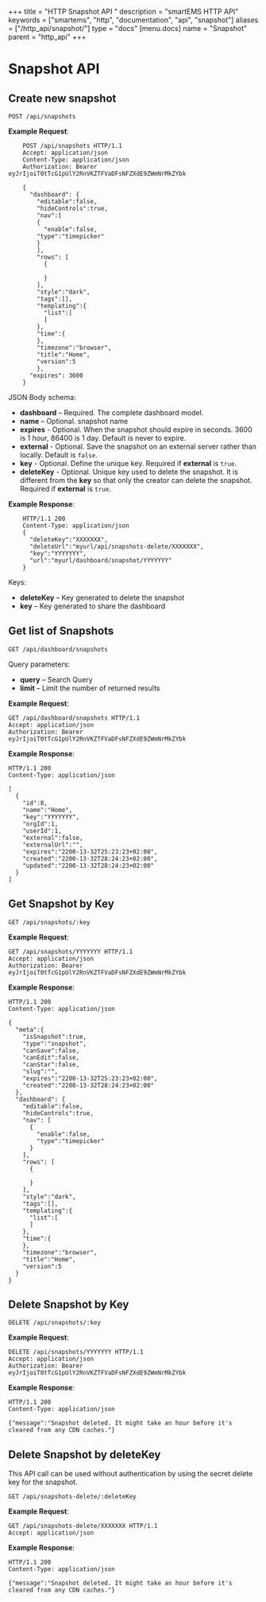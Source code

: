 +++
title = "HTTP Snapshot API "
description = "smartEMS HTTP API"
keywords = ["smartems", "http", "documentation", "api", "snapshot"]
aliases = ["/http_api/snapshot/"]
type = "docs"
[menu.docs]
name = "Snapshot"
parent = "http_api"
+++

# Snapshot API

## Create new snapshot

`POST /api/snapshots`

**Example Request**:

```http
    POST /api/snapshots HTTP/1.1
    Accept: application/json
    Content-Type: application/json
    Authorization: Bearer eyJrIjoiT0tTcG1pUlY2RnVKZTFVaDFsNFZXdE9ZWmNrMkZYbk

    {
      "dashboard": {
        "editable":false,
        "hideControls":true,
        "nav":[
        {
          "enable":false,
        "type":"timepicker"
        }
        ],
        "rows": [
          {

          }
        ],
        "style":"dark",
        "tags":[],
        "templating":{
          "list":[
          ]
        },
        "time":{
        },
        "timezone":"browser",
        "title":"Home",
        "version":5
        },
      "expires": 3600
    }
```

JSON Body schema:

- **dashboard** – Required. The complete dashboard model.
- **name** – Optional. snapshot name
- **expires** - Optional. When the snapshot should expire in seconds. 3600 is 1 hour, 86400 is 1 day. Default is never to expire.
- **external** - Optional. Save the snapshot on an external server rather than locally. Default is `false`.
- **key** - Optional. Define the unique key. Required if **external** is `true`.
- **deleteKey** - Optional. Unique key used to delete the snapshot. It is different from the **key** so that only the creator can delete the snapshot. Required if **external** is `true`.

**Example Response**:

```http
    HTTP/1.1 200
    Content-Type: application/json
    {
      "deleteKey":"XXXXXXX",
      "deleteUrl":"myurl/api/snapshots-delete/XXXXXXX",
      "key":"YYYYYYY",
      "url":"myurl/dashboard/snapshot/YYYYYYY"
    }
```

Keys:

- **deleteKey** – Key generated to delete the snapshot
- **key** – Key generated to share the dashboard

## Get list of Snapshots

`GET /api/dashboard/snapshots`

Query parameters:

- **query** – Search Query
- **limit** – Limit the number of returned results

**Example Request**:

```http
GET /api/dashboard/snapshots HTTP/1.1
Accept: application/json
Authorization: Bearer eyJrIjoiT0tTcG1pUlY2RnVKZTFVaDFsNFZXdE9ZWmNrMkZYbk
```

**Example Response**:

```http
HTTP/1.1 200
Content-Type: application/json

[
  {
    "id":8,
    "name":"Home",
    "key":"YYYYYYY",
    "orgId":1,
    "userId":1,
    "external":false,
    "externalUrl":"",
    "expires":"2200-13-32T25:23:23+02:00",
    "created":"2200-13-32T28:24:23+02:00",
    "updated":"2200-13-32T28:24:23+02:00"
  }
]
```

## Get Snapshot by Key

`GET /api/snapshots/:key`

**Example Request**:

```http
GET /api/snapshots/YYYYYYY HTTP/1.1
Accept: application/json
Authorization: Bearer eyJrIjoiT0tTcG1pUlY2RnVKZTFVaDFsNFZXdE9ZWmNrMkZYbk
```

**Example Response**:

```http
HTTP/1.1 200
Content-Type: application/json

{
  "meta":{
    "isSnapshot":true,
    "type":"snapshot",
    "canSave":false,
    "canEdit":false,
    "canStar":false,
    "slug":"",
    "expires":"2200-13-32T25:23:23+02:00",
    "created":"2200-13-32T28:24:23+02:00"
  },
  "dashboard": {
    "editable":false,
    "hideControls":true,
    "nav": [
      {
        "enable":false,
        "type":"timepicker"
      }
    ],
    "rows": [
      {

      }
    ],
    "style":"dark",
    "tags":[],
    "templating":{
      "list":[
      ]
    },
    "time":{
    },
    "timezone":"browser",
    "title":"Home",
    "version":5
  }
}
```

## Delete Snapshot by Key

`DELETE /api/snapshots/:key`

**Example Request**:

```http
DELETE /api/snapshots/YYYYYYY HTTP/1.1
Accept: application/json
Authorization: Bearer eyJrIjoiT0tTcG1pUlY2RnVKZTFVaDFsNFZXdE9ZWmNrMkZYbk
```

**Example Response**:

```http
HTTP/1.1 200
Content-Type: application/json

{"message":"Snapshot deleted. It might take an hour before it's cleared from any CDN caches."}
```

## Delete Snapshot by deleteKey

This API call can be used without authentication by using the secret delete key for the snapshot.

`GET /api/snapshots-delete/:deleteKey`

**Example Request**:

```http
GET /api/snapshots-delete/XXXXXXX HTTP/1.1
Accept: application/json
```

**Example Response**:

```http
HTTP/1.1 200
Content-Type: application/json

{"message":"Snapshot deleted. It might take an hour before it's cleared from any CDN caches."}
```